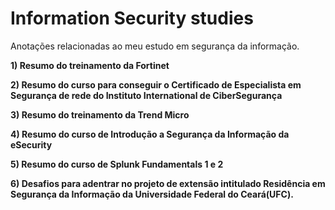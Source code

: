 # Information Security studies

Anotações relacionadas ao meu estudo em segurança da informação.

**1) Resumo do treinamento da Fortinet**

**2) Resumo do curso para conseguir o Certificado de Especialista em Segurança de rede do Instituto International de CiberSegurança**

**3) Resumo do treinamento da Trend Micro**

**4) Resumo do curso de Introdução a Segurança da Informação da eSecurity**

**5) Resumo do curso de Splunk Fundamentals 1 e 2** 

**6) Desafios para adentrar no projeto de extensão intitulado Residência em Segurança da Informação da Universidade Federal do Ceará(UFC).**
 

